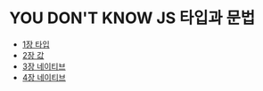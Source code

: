 # YOU DON'T KNOW JS 타입과 문법

* [1장 타입](https://github.com/HoseokNa/book_review/blob/master/YOU_DONT_KNOW_JS(TYPE_GRAMMAR)/chapter1.md)
* [2장 값](https://github.com/HoseokNa/book_review/blob/master/YOU_DONT_KNOW_JS(TYPE_GRAMMAR)/chapter2.md)
* [3장 네이티브](https://github.com/HoseokNa/book_review/blob/master/YOU_DONT_KNOW_JS(TYPE_GRAMMAR)/chapter3.md)
* [4장 네이티브](https://github.com/HoseokNa/book_review/blob/master/YOU_DONT_KNOW_JS(TYPE_GRAMMAR)/chapter4.md)
